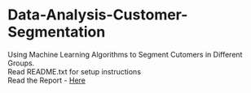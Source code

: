 # Data-Analysis-Customer-Segmentation
Using Machine Learning Algorithms to Segment Cutomers in Different Groups. <br>
Read README.txt for setup instructions <br>
Read the Report - [Here](https://github.com/GarvitK01/Data-Analysis-Customer-Segmentation/blob/main/Final%20FlamSpark%20Segmentation.pdf)
